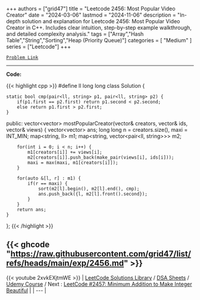 
+++
authors = ["grid47"]
title = "Leetcode 2456: Most Popular Video Creator"
date = "2024-03-06"
lastmod = "2024-11-06"
description = "In-depth solution and explanation for Leetcode 2456: Most Popular Video Creator in C++. Includes clear intuition, step-by-step example walkthrough, and detailed complexity analysis."
tags = ["Array","Hash Table","String","Sorting","Heap (Priority Queue)"]
categories = [
    "Medium"
]
series = ["Leetcode"]
+++



[`Problem Link`](https://leetcode.com/problems/most-popular-video-creator/description/)

---
**Code:**

{{< highlight cpp >}}
#define ll long long
class Solution {

    static bool cmp(pair<ll, string> p1, pair<ll, string> p2) {
        if(p1.first == p2.first) return p1.second < p2.second;
        else return p1.first > p2.first;
    }

public:
    vector<vector<string>> mostPopularCreator(vector<string>& creators, vector<string>& ids, vector<int>& views) {
        vector<vector<string>> ans;
        long long n = creators.size(), maxi = INT_MIN;
        map<string, ll> m1;
        map<string, vector<pair<ll, string>>> m2;

        for(int i = 0; i < n; i++) {
            m1[creators[i]] += views[i];
            m2[creators[i]].push_back(make_pair(views[i], ids[i]));
            maxi = max(maxi, m1[creators[i]]);
        }

        for(auto &[l, r] : m1) {
            if(r == maxi) {
                sort(m2[l].begin(), m2[l].end(), cmp);
                ans.push_back({l, m2[l].front().second});
            }
        }
        return ans;
    }
};
{{< /highlight >}}

{{< ghcode "https://raw.githubusercontent.com/grid47/list/refs/heads/main/exp/2456.md" >}}
---
{{< youtube 2xvkEXjtmWE >}}
| [LeetCode Solutions Library](https://grid47.xyz/leetcode/) / [DSA Sheets](https://grid47.xyz/sheets/) / [Udemy Course](https://grid47.xyz/courses/) / Next : [LeetCode #2457: Minimum Addition to Make Integer Beautiful](https://grid47.xyz/posts/leetcode-2457-minimum-addition-to-make-integer-beautiful-solution/) |
| --- |
